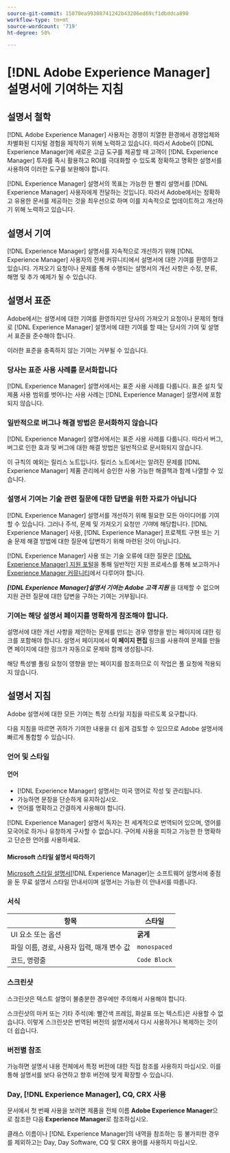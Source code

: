 ```yaml
---
source-git-commit: 15070ea99308741242b43206ed69cf1dbddca890
workflow-type: tm+mt
source-wordcount: '719'
ht-degree: 50%

---
```

# [!DNL Adobe Experience Manager] 설명서에 기여하는 지침

## 설명서 철학

[!DNL Adobe Experience Manager] 사용자는 경쟁이 치열한 환경에서 경쟁업체와 차별화된 디지털 경험을 제작하기 위해 노력하고 있습니다. 따라서 Adobe이 [!DNL Experience Manager]에 새로운 고급 도구를 제공할 때 고객이 [!DNL Experience Manager] 투자를 즉시 활용하고 ROI를 극대화할 수 있도록 정확하고 명확한 설명서를 사용하여 이러한 도구를 보완해야 합니다.

[!DNL Experience Manager] 설명서의 목표는 가능한 한 빨리 설명서를 [!DNL Experience Manager] 사용자에게 전달하는 것입니다. 따라서 Adobe에서는 정확하고 유용한 문서를 제공하는 것을 최우선으로 하며 이를 지속적으로 업데이트하고 개선하기 위해 노력하고 있습니다.

## 설명서 기여

[!DNL Experience Manager] 설명서를 지속적으로 개선하기 위해 [!DNL Experience Manager] 사용자의 전체 커뮤니티에서 설명서에 대한 기여를 환영하고 있습니다. 가져오기 요청이나 문제를 통해 수행되는 설명서의 개선 사항은 수정, 분류, 해명 및 추가 예제가 될 수 있습니다.

## 설명서 표준

Adobe에서는 설명서에 대한 기여를 환영하지만 당사의 가져오기 요청이나 문제의 형태로 [!DNL Experience Manager] 설명서에 대한 기여를 할 때는 당사의 기여 및 설명서 표준을 준수해야 합니다.

이러한 표준을 충족하지 않는 기여는 거부될 수 있습니다.

### 당사는 표준 사용 사례를 문서화합니다

[!DNL Experience Manager] 설명서에서는 표준 사용 사례를 다룹니다. 표준 설치 및 제품 사용 범위를 벗어나는 사용 사례는 [!DNL Experience Manager] 설명서에 포함되지 않습니다.

### 일반적으로 버그나 해결 방법은 문서화하지 않습니다

[!DNL Experience Manager] 설명서에서는 표준 사용 사례를 다룹니다. 따라서 버그, 버그로 인한 효과 및 버그에 대한 해결 방법은 일반적으로 문서화되지 않습니다.

이 규칙의 예외는 릴리스 노트입니다. 릴리스 노트에서는 알려진 문제를 [!DNL Experience Manager] 제품 관리에서 승인한 사용 가능한 해결책과 함께 나열할 수 있습니다.

### 설명서 기여는 기술 관련 질문에 대한 답변을 위한 자료가 아닙니다

[!DNL Experience Manager] 설명서를 개선하기 위해 필요한 모든 아이디어를 기여할 수 있습니다. 그러나 주석, 문제 및 가져오기 요청만 *기여*&#x200B;에 해당합니다. [!DNL Experience Manager] 사용, [!DNL Experience Manager] 프로젝트 구현 또는 기술 문제 해결 방법에 대한 질문에 답변하기 위해 마련된 것이 아닙니다.

[!DNL Experience Manager] 사용 또는 기술 오류에 대한 질문은 [[!DNL Experience Manager] 지원 포털](https://experienceleague.adobe.com/?support-solution=Experience+Manager#support)을 통해 일반적인 지원 프로세스를 통해 보고하거나 [Experience Manager 커뮤니티](https://experienceleaguecommunities.adobe.com/t5/adobe-experience-manager/ct-p/adobe-experience-manager-community)에서 다루어야 합니다.

***[!DNL Experience Manager]설명서 기여는 Adobe 고객 지원*** 을 대체할 수 없으며 지원 관련 질문에 대한 답변을 구하는 기여는 거부됩니다.

### 기여는 해당 설명서 페이지를 명확하게 참조해야 합니다.

설명서에 대한 개선 사항을 제안하는 문제를 만드는 경우 영향을 받는 페이지에 대한 링크를 포함해야 합니다. 설명서 페이지에서 **이 페이지 편집** 링크를 사용하여 문제를 만들면 페이지에 대한 링크가 자동으로 문제와 함께 생성됩니다.

해당 특성별 풀링 요청이 영향을 받는 페이지를 참조하므로 이 작업은 풀 요청에 적용되지 않습니다.

## 설명서 지침

Adobe 설명서에 대한 모든 기여는 특정 스타일 지침을 따르도록 요구합니다.

다음 지침을 따르면 귀하가 기여한 내용을 더 쉽게 검토할 수 있으므로 Adobe 설명서에 빠르게 통합할 수 있습니다.

### 언어 및 스타일

#### 언어

* [!DNL Experience Manager] 설명서는 미국 영어로 작성 및 관리됩니다.
* 가능하면 문장을 단순하게 유지하십시오.
* 언어를 명확하고 간결하게 사용해야 합니다.

[!DNL Experience Manager] 설명서 독자는 전 세계적으로 번역되어 있으며, 영어를 모국어로 하거나 유창하게 구사할 수 없습니다. 구어체 사용을 피하고 가능한 한 명확하고 단순한 언어를 사용하세요.

#### Microsoft 스타일 설명서 따라하기

[Microsoft 스타일 설명서](https://docs.microsoft.com/ko-kr/style-guide/welcome/)[!DNL Experience Manager]는 소프트웨어 설명서에 중점을 둔 무료 설명서 스타일 안내서이며 설명서는 가능한 이 안내서를 따릅니다.

### 서식

| 항목 | 스타일 |
|---|---|
| UI 요소 또는 옵션 | **굵게** |
| 파일 이름, 경로, 사용자 입력, 매개 변수 값 | `monospaced` |
| 코드, 명령줄 | ```Code Block``` |

### 스크린샷

스크린샷은 텍스트 설명이 불충분한 경우에만 주의해서 사용해야 합니다.

스크린샷의 마커 또는 기타 주석(예: 빨간색 프레임, 화살표 또는 텍스트)은 사용할 수 없습니다. 이렇게 스크린샷은 번역된 버전의 설명서에서 다시 사용하거나 복제하는 것이 더 쉽습니다.

### 버전별 참조

가능하면 설명서 내용 전체에서 특정 버전에 대한 직접 참조를 사용하지 마십시오. 이를 통해 설명서를 보다 유연하고 향후 버전에 맞게 확장할 수 있습니다.

### Day, [!DNL Experience Manager], CQ, CRX 사용

문서에서 첫 번째 사용을 보려면 제품을 전체 이름 **Adobe Experience Manager**&#x200B;으로 참조한 다음 **Experience Manager**&#x200B;로 참조하십시오.

클래스 이름이나 [!DNL Experience Manager]의 내역을 참조하는 등 불가피한 경우를 제외하고는 Day, Day Software, CQ 및 CRX 용어를 사용하지 마십시오.
